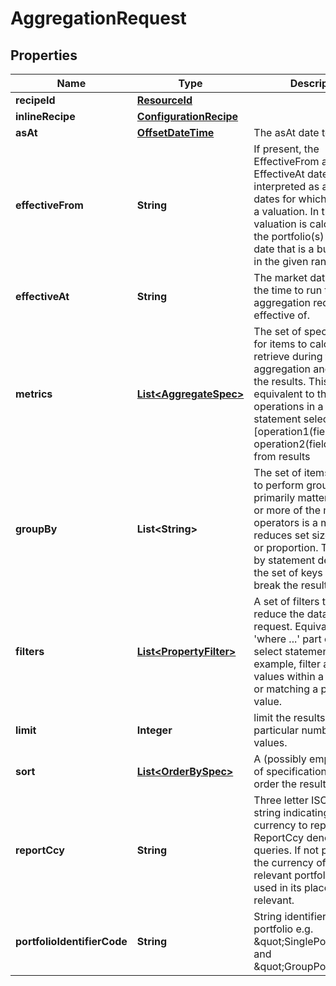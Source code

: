 

# AggregationRequest

## Properties

Name | Type | Description | Notes
------------ | ------------- | ------------- | -------------
**recipeId** | [**ResourceId**](ResourceId.md) |  |  [optional]
**inlineRecipe** | [**ConfigurationRecipe**](ConfigurationRecipe.md) |  |  [optional]
**asAt** | [**OffsetDateTime**](OffsetDateTime.md) | The asAt date to use |  [optional]
**effectiveFrom** | **String** | If present, the EffectiveFrom and EffectiveAt dates are interpreted as a range of dates for which to perform a valuation.  In this case, valuation is calculated for the portfolio(s) for each date that is a business day in the given range. |  [optional]
**effectiveAt** | **String** | The market data time, i.e. the time to run the aggregation request effective of. | 
**metrics** | [**List&lt;AggregateSpec&gt;**](AggregateSpec.md) | The set of specifications for items to calculate or retrieve during the aggregation and present in the results.  This is logically equivalent to the set of operations in a Sql select statement  select [operation1(field1), operation2(field2), ... ] from results | 
**groupBy** | **List&lt;String&gt;** | The set of items by which to perform grouping. This primarily matters when one or more of the metric operators is a mapping  that reduces set size, e.g. sum or proportion. The group-by statement determines the set of keys by which to break the results out. |  [optional]
**filters** | [**List&lt;PropertyFilter&gt;**](PropertyFilter.md) | A set of filters to use to reduce the data found in a request. Equivalent to the &#39;where ...&#39; part of a Sql select statement.  For example, filter a set of values within a given range or matching a particular value. |  [optional]
**limit** | **Integer** | limit the results to a particular number of values. |  [optional]
**sort** | [**List&lt;OrderBySpec&gt;**](OrderBySpec.md) | A (possibly empty/null) set of specifications for how to order the results. |  [optional]
**reportCcy** | **String** | Three letter ISO currency string indicating what currency to report in for ReportCcy denominated queries.  If not present then the currency of the relevant portfolio will be used in its place where relevant. |  [optional]
**portfolioIdentifierCode** | **String** | String identifier for portfolio e.g. \&quot;SinglePortfolio\&quot; and \&quot;GroupPortfolio\&quot; |  [optional]



